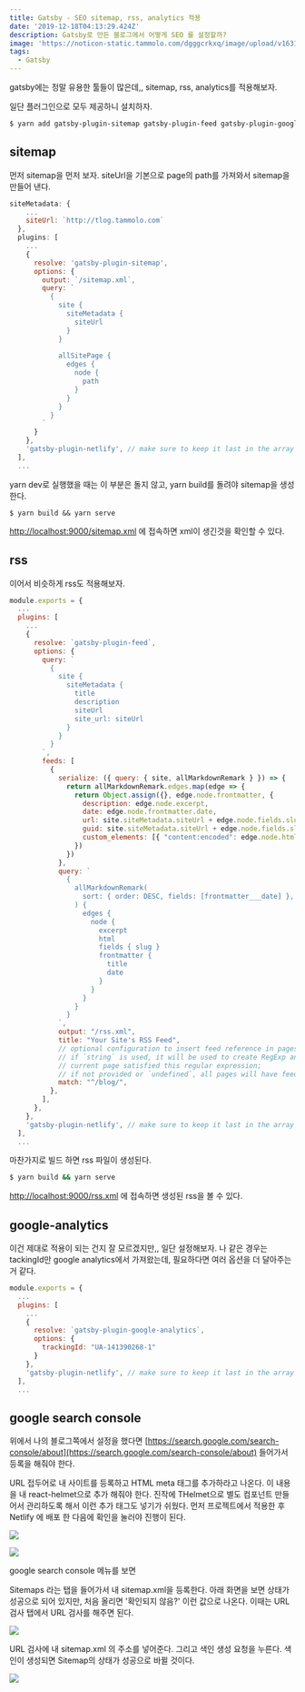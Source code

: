 ```yaml
---
title: Gatsby - SEO sitemap, rss, analytics 적용
date: '2019-12-18T04:13:29.424Z'
description: Gatsby로 만든 블로그에서 어떻게 SEO 를 설정할까?
image: 'https://noticon-static.tammolo.com/dgggcrkxq/image/upload/v1631952585/tlog/cover/gatsby_zucriz.jpg'
tags:
  - Gatsby
---
```



gatsby에는 정말 유용한 툴들이 많은데,, sitemap, rss, analytics를 적용해보자.

일단 플러그인으로 모두 제공하니 설치하자.
```bash
$ yarn add gatsby-plugin-sitemap gatsby-plugin-feed gatsby-plugin-google-anaytics --dev
```

## sitemap

먼저 sitemap을 먼저 보자. siteUrl을 기본으로 page의 path를 가져와서 sitemap을 만들어 낸다.

```js
siteMetadata: {
    ...
    siteUrl: `http://tlog.tammolo.com`
  },
  plugins: [
    ...
    {
      resolve: 'gatsby-plugin-sitemap',
      options: {
        output: `/sitemap.xml`,
        query: `
          {
            site {
              siteMetadata {
                siteUrl
              }
            }
            
            allSitePage {
              edges {
                node {
                  path
                }
              }
            }
          }
        `
      }
    },
    'gatsby-plugin-netlify', // make sure to keep it last in the array
  ],
  ...
```

yarn dev로 실행했을 때는 이 부분은 돌지 않고, yarn build를 돌려야 sitemap을 생성한다.

    $ yarn build && yarn serve

[http://localhost:9000/sitemap.xml](http://localhost:9000/sitemap.xml)  에 접속하면 xml이 생긴것을 확인할 수 있다.

## rss

이어서 비슷하게 rss도 적용해보자.

```js
module.exports = {
  ...
  plugins: [
    ...
    {
      resolve: `gatsby-plugin-feed`,
      options: {
        query: `
          {
            site {
              siteMetadata {
                title
                description
                siteUrl
                site_url: siteUrl
              }
            }
          }
        `,
        feeds: [
          {
            serialize: ({ query: { site, allMarkdownRemark } }) => {
              return allMarkdownRemark.edges.map(edge => {
                return Object.assign({}, edge.node.frontmatter, {
                  description: edge.node.excerpt,
                  date: edge.node.frontmatter.date,
                  url: site.siteMetadata.siteUrl + edge.node.fields.slug,
                  guid: site.siteMetadata.siteUrl + edge.node.fields.slug,
                  custom_elements: [{ "content:encoded": edge.node.html }],
                })
              })
            },
            query: `
              {
                allMarkdownRemark(
                  sort: { order: DESC, fields: [frontmatter___date] },
                ) {
                  edges {
                    node {
                      excerpt
                      html
                      fields { slug }
                      frontmatter {
                        title
                        date
                      }
                    }
                  }
                }
              }
            `,
            output: "/rss.xml",
            title: "Your Site's RSS Feed",
            // optional configuration to insert feed reference in pages:
            // if `string` is used, it will be used to create RegExp and then test if pathname of
            // current page satisfied this regular expression;
            // if not provided or `undefined`, all pages will have feed reference inserted
            match: "^/blog/",
          },
        ],
      },
    },
    'gatsby-plugin-netlify', // make sure to keep it last in the array
  ],
  ...
```

마찬가지로 빌드 하면 rss 파일이 생성된다.
```bash
$ yarn build && yarn serve
```

[http://localhost:9000/rss.xml](http://localhost:9000/rss.xml) 에 접속하면 생성된 rss을 볼 수 있다.

## google-analytics

이건 제대로 적용이 되는 건지 잘 모르겠지만,, 일단 설정해보자. 나 같은 경우는 tackingId만 google analytics에서 가져왔는데, 필요하다면 여러 옵션을 더 달아주는 거 같다.

```js
module.exports = {
  ...
  plugins: [
    ...
    {
      resolve: `gatsby-plugin-google-analytics`,
      options: {
        trackingId: "UA-141390268-1"
      }
    },
    'gatsby-plugin-netlify', // make sure to keep it last in the array
  ],
  ...
```

## google search console

위에서 나의 블로그쪽에서 설정을 했다면 [https://search.google.com/search-console/about](https://search.google.com/search-console/about) 들어가서 등록을 해줘야 한다.

URL 접두어로 내 사이트를 등록하고 HTML meta 태그를 추가하라고 나온다. 이 내용을 내 react-helmet으로 추가 해줘야 한다. 진작에 THelmet으로 별도 컴포넌트 만들어서 관리하도록 해서 이런 추가 태그도 넣기가 쉬웠다. 먼저 프로젝트에서 적용한 후 Netlify 에 배포 한 다음에 확인을 눌러야 진행이 된다.

![](https://noticon-static.tammolo.com/dgggcrkxq/image/upload/v1631952584/tlog/aa_ipkoce.png)

![](https://noticon-static.tammolo.com/dgggcrkxq/image/upload/v1631952590/tlog/bb_erhwrl.png)

google search console 메뉴를 보면 

Sitemaps 라는 탭을 들어가서 내 sitemap.xml을 등록한다. 아래 화면을 보면 상태가 성공으로 되어 있지만, 처음 올리면 '확인되지 않음?' 이런 값으로 나온다. 이때는 URL 검사 탭에서 URL 검사를 해주면 된다.

![](https://noticon-static.tammolo.com/dgggcrkxq/image/upload/v1631952573/tlog/_2019-06-05__4.39.37_lahuhj.png)

URL 검사에 내 sitemap.xml 의 주소를 넣어준다. 그리고 색인 생성 요청을 누른다. 색인이 생성되면 Sitemap의 상태가 성공으로 바뀔 것이다.

![](https://noticon-static.tammolo.com/dgggcrkxq/image/upload/v1631952574/tlog/_2019-06-05__4.39.22_abzlbz.png)